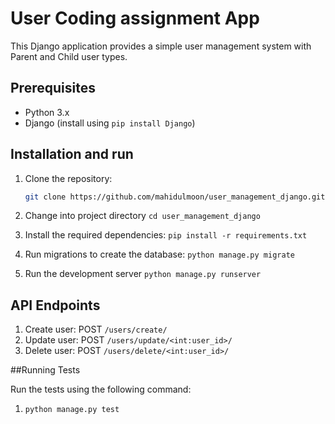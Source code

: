 # User Coding assignment App

This Django application provides a simple user management system with Parent and Child user types.

## Prerequisites

- Python 3.x
- Django (install using `pip install Django`)

## Installation and run

1. Clone the repository:

   ```bash
   git clone https://github.com/mahidulmoon/user_management_django.git

2. Change into project directory
   `cd user_management_django`
3. Install the required dependencies:
   `pip install -r requirements.txt`
4. Run migrations to create the database:
   `python manage.py migrate`
5. Run the development server
   `python manage.py runserver`


## API Endpoints

1. Create user: POST `/users/create/`
2. Update user: POST `/users/update/<int:user_id>/`
3. Delete user: POST `/users/delete/<int:user_id>/`

##Running Tests

Run the tests using the following command:
1. `python manage.py test`